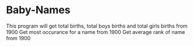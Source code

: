 # Baby-Names
This program will get total births, total boys births and total girls births from 1900
Get most occurance for a name from 1900
Get average rank of name from 1900
